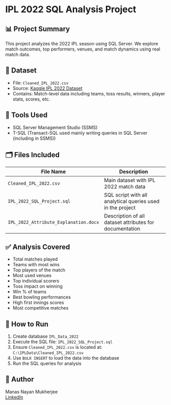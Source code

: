 
# IPL 2022 SQL Analysis Project

## 📊 Project Summary
This project analyzes the 2022 IPL season using SQL Server. We explore match outcomes, top performers, venues, and match dynamics using real match data.

## 📁 Dataset
- File: `Cleaned_IPL_2022.csv`
- Source: [Kaggle IPL 2022 Dataset](https://www.kaggle.com)
- Contains: Match-level data including teams, toss results, winners, player stats, scores, etc.

## 🔧 Tools Used
- SQL Server Management Studio (SSMS)
- T-SQL (Transact-SQL used mainly writing queries in SQL Server (including in SSMS))

## 🗂 Files Included

| File Name                             | Description                                                  |
|---------------------------------------|--------------------------------------------------------------|
| `Cleaned_IPL_2022.csv`                | Main dataset with IPL 2022 match data                        |
| `IPL_2022_SQL_Project.sql`            | SQL script with all analytical queries used in the project   |
| `IPL_2022_Attribute_Explanation.docx` | Description of all dataset attributes for documentation      |

## ✅ Analysis Covered
- Total matches played
- Teams with most wins
- Top players of the match
- Most used venues
- Top individual scorers
- Toss impact on winning
- Win % of teams
- Best bowling performances
- High first innings scores
- Most competitive matches

## 🚀 How to Run
1. Create database `IPL_Data_2022`
2. Execute the SQL file: `IPL_2022_SQL_Project.sql`
3. Ensure `Cleaned_IPL_2022.csv` is located at: `C:\IPLData\Cleaned_IPL_2022.csv`
4. Use `BULK INSERT` to load the data into the database
5. Run the SQL queries for analysis

## 📌 Author
Manas Nayan Mukherjee  
[LinkedIn](https://www.linkedin.com/in/manas-nayan-mukherjee-3b5a0820a)
